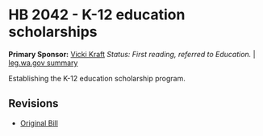 # HB 2042 - K-12 education scholarships
**Primary Sponsor:** [Vicki Kraft](/person/leg/vicki.kraft.md)
*Status: First reading, referred to Education.* | [leg.wa.gov summary](https://app.leg.wa.gov/billsummary?BillNumber=2042&Year=2021)

Establishing the K-12 education scholarship program.

## Revisions
* [Original Bill](1/)